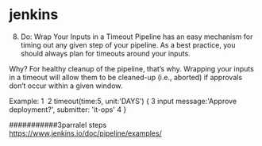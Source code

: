 # jenkins
8. Do: Wrap Your Inputs in a Timeout
Pipeline has an easy mechanism for timing out any given step of your pipeline. As a best practice, you should always plan for timeouts around your inputs.

Why? For healthy cleanup of the pipeline, that’s why. Wrapping your inputs in a timeout will allow them to be cleaned-up (i.e., aborted) if approvals don’t occur within a given window.

Example:
1
​
2
timeout(time:5, unit:'DAYS') {
3
    input message:'Approve deployment?', submitter: 'it-ops'
4
}

###########3parralel steps
https://www.jenkins.io/doc/pipeline/examples/
